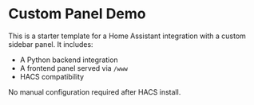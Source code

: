 # Custom Panel Demo

This is a starter template for a Home Assistant integration with a custom sidebar panel.
It includes:
- A Python backend integration
- A frontend panel served via `/www`
- HACS compatibility

No manual configuration required after HACS install.
